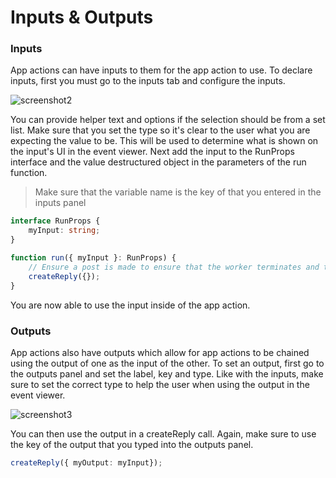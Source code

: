 # Inputs & Outputs

### Inputs

App actions can have inputs to them for the app action to use. To declare inputs, first you must go to the inputs tab and configure the inputs.

![screenshot2](https://docs.toca.io/hs-fs/hubfs/book%20of%20toca%20images/IPL/IPL%20TDK/screenshot2.png?width=688&name=screenshot2.png) 

 
You can provide helper text and options if the selection should be from a set list. Make sure that you set the type so it's clear to the user what you are expecting the value to be. This will be used to determine what is shown on the input's UI in the event viewer.
Next add the input to the RunProps interface and the value destructured object in the parameters of the run function.
>  Make sure that the variable name is the key of that you entered in the inputs panel

```typescript
interface RunProps {
    myInput: string;
}

function run({ myInput }: RunProps) {
    // Ensure a post is made to ensure that the worker terminates and triggeres the next action
    createReply({});
}
```

You are now able to use the input inside of the app action.

### Outputs


App actions also have outputs which allow for app actions to be chained using the output of one as the input of the other.
To set an output, first go to the outputs panel and set the label, key and type. Like with the inputs, make sure to set the correct type to help the user when using the output in the event viewer.

![screenshot3](https://docs.toca.io/hs-fs/hubfs/book%20of%20toca%20images/IPL/IPL%20TDK/screenshot3.png?width=688&name=screenshot3.png) 
 
You can then use the output in a createReply call. Again, make sure to use the key of the output that you typed into the outputs panel.

```typescript
createReply({ myOutput: myInput});
```

 
